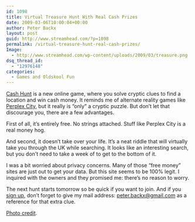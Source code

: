 ```yaml
---
id: 1098
title: Virtual Treasure Hunt With Real Cash Prizes
date: 2009-03-06T10:00:04+00:00
author: Peter Backx
layout: post
guid: http://www.streamhead.com/?p=1098
permalink: /virtual-treasure-hunt-real-cash-prizes/
Image:
  - http://www.streamhead.com/wp-content/uploads/2009/03/treasure.png
dsq_thread_id:
  - "12976148"
categories:
  - Games and Oldskool Fun
---
```

<a title="Cash Hunt - the online treasure hunt" href="http://www.cashhunt.co.uk/" target="_blank">Cash Hunt</a> is a new online game, where you solve cryptic clues to find a location and win cash money. It reminds me of alternate reality games like <a title="Alternate reality dreams" href="http://www.streamhead.com/alternate-reality-dreams/" target="_blank">Perplex City</a>, but it really is &#8220;only&#8221; a cryptic puzzle. But don&#8217;t let that discourage you, there are a few advantages.

First of all, it&#8217;s entirely free. No strings attached. Stuff like Perplex City is a real money hog.

And second, it doesn&#8217;t take over your life. It&#8217;s a neat riddle that will virtually take you through the UK while searching. It looks like an interesting search, but you don&#8217;t need to take a week of to get to the bottom of it.

I was a bit worried about privacy concerns. Many of those &#8220;free money&#8221; sites are just out to get your data. But this site seems to be 100% legit. I inquired with the owners and they promised me: there&#8217;s no reason to worry.

The next hunt starts tomorrow so be quick if you want to join. And if you <a title="Cash Hunt - the online treasure hunt" href="http://www.cashhunt.co.uk/" target="_blank">sign up</a>, don&#8217;t forget to give my mail address: peter.backx@gmail.com as a reference for that extra clue.

<a title="treasure" href="http://flickr.com/photos/stuckincustoms/799314036/" target="_blank">Photo credit</a>.

<!-- AddThis Advanced Settings generic via filter on the_content -->

<!-- AddThis Share Buttons generic via filter on the_content -->